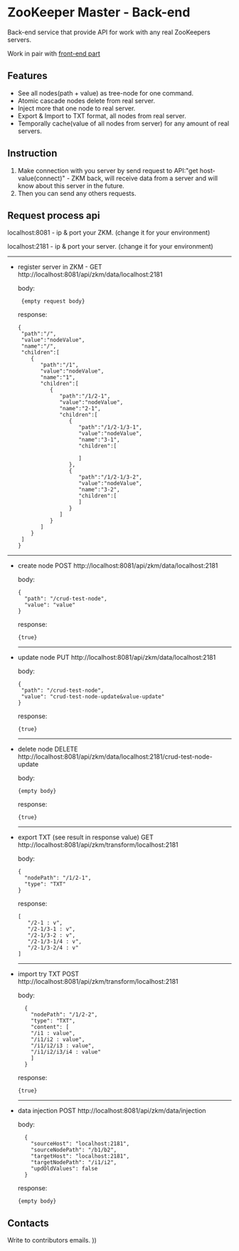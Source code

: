 # ZooKeeper Master - Back-end
Back-end service that provide API for work with any real ZooKeepers servers. 

Work in pair with
[front-end part](https://github.com/Tiunchik/zkmaster_front "front-end part")

## Features
* See all nodes(path + value) as tree-node for one command.
* Atomic cascade nodes delete from real server.
* Inject more that one node to real server.
* Export & Import to TXT format, all nodes from real server.
* Temporally cache(value of all nodes from server) for any amount of real servers. 

## Instruction
1. Make connection with you server by send request to 
   API:"get host-value(connect)" - ZKM back, will receive data from 
   a server and will know about this server in the future.
2. Then you can send any others requests.


## Request process api
localhost:8081 - ip & port your ZKM. (change it for your environment)

localhost:2181 - ip & port your server. (change it for your environment)

---
* register server in ZKM - 
  GET http://localhost:8081/api/zkm/data/localhost:2181
  
  body:
    ```
     {empty request body}
    ```
  response:
  ```
  {
   "path":"/",
   "value":"nodeValue",
   "name":"/",
   "children":[
      {
         "path":"/1",
         "value":"nodeValue",
         "name":"1",
         "children":[
            {
               "path":"/1/2-1",
               "value":"nodeValue",
               "name":"2-1",
               "children":[
                  {
                     "path":"/1/2-1/3-1",
                     "value":"nodeValue",
                     "name":"3-1",
                     "children":[
                        
                     ]
                  },
                  {
                     "path":"/1/2-1/3-2",
                     "value":"nodeValue",
                     "name":"3-2",
                     "children":[
                     ]
                  }
               ]
            }
         ]
      }
   ]
  }
  ```

---
* create node
  POST http://localhost:8081/api/zkm/data/localhost:2181

  body:
  ```
  {
    "path": "/crud-test-node",
    "value": "value"
  }
  ```
  response:
  ```
  {true}
  ```

  ---
* update node
  PUT http://localhost:8081/api/zkm/data/localhost:2181

  body:
   ```
  {
    "path": "/crud-test-node",
    "value": "crud-test-node-update&value-update"
  }
  ```
  response:
  ```
  {true}
  ```


  ---
* delete node 
  DELETE http://localhost:8081/api/zkm/data/localhost:2181/crud-test-node-update

  body:
  ```
  {empty body}
  ```
  response:
  ```
  {true}
  ```
    

  ---
* export TXT (see result in response value)
  GET http://localhost:8081/api/zkm/transform/localhost:2181

  body:
  ```
  {
    "nodePath": "/1/2-1",
    "type": "TXT"
  }
  ```
  response:
  ```
  [
     "/2-1 : v",
     "/2-1/3-1 : v",
     "/2-1/3-2 : v",
     "/2-1/3-1/4 : v",
     "/2-1/3-2/4 : v"
  ]
  ```


  ---
* import try TXT
  POST http://localhost:8081/api/zkm/transform/localhost:2181

  body:
  ```
    {
      "nodePath": "/1/2-2",
      "type": "TXT",
      "content": [
      "/i1 : value",
      "/i1/i2 : value",
      "/i1/i2/i3 : value",
      "/i1/i2/i3/i4 : value"
      ]
    }
  ```
  response:
  ```
  {true}
  ```
  

  ---
* data injection
  POST http://localhost:8081/api/zkm/data/injection
  
  body:
  ```
    {
      "sourceHost": "localhost:2181",
      "sourceNodePath": "/b1/b2",
      "targetHost": "localhost:2181",
      "targetNodePath": "/i1/i2",
      "updOldValues": false
    }
    ```
  response:
  ```
  {empty body}
  ```

## Contacts
Write to contributors emails. ))
